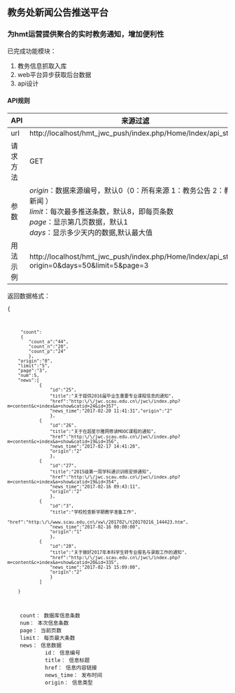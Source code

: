 ﻿## 教务处新闻公告推送平台
### 为hmt运营提供聚合的实时教务通知，增加便利性
已完成功能模块：
1. 教务信息抓取入库
2. web平台异步获取后台数据
3. api设计

#### API规则
| API | 来源过滤 | 
| --- | ------ | 
| url | http://localhost/hmt_jwc_push/index.php/Home/Index/api_start |
| 请求方法 | GET |
| 参数 | *origin*：数据来源编号，默认0（0：所有来源 1：教务公告 2：教务新闻 ）<br/>*limit*：每次最多推送条数，默认8，即每页条数<br/>*page*：显示第几页数据，默认1<br/>*days*：显示多少天内的数据,默认最大值<br/>
| 用法示例 | http://localhost/hmt_jwc_push/index.php/Home/Index/api_start?origin=0&days=50&limit=5&page=3 |

返回数据格式：
<code>        
{

         "count": 
         {
            "count_a":"44",
            "count_n":"20",
            "count_p":"24"  
            },
        "origin":"0",
        "limit":"5",
        "page":"3",
        "num":5,
        "news":[
                {
                    "id":"25",
                    "title":"关于提供2016届毕业生重要专业课程信息的通知",
                    "href":"http:\/\/jwc.scau.edu.cn\/jwc\/index.php?m=content&c=index&a=show&catid=24&id=357",
                    "news_time":"2017-02-20 11:41:31","origin":"2"
                    },
                {
                    "id":"26",
                    "title":"关于在超星尔雅网修读MOOC课程的通知",
                    "href":"http:\/\/jwc.scau.edu.cn\/jwc\/index.php?m=content&c=index&a=show&catid=19&id=356",
                    "news_time":"2017-02-17 14:41:20",
                    "origin":"2"
                    },
                {
                    "id":"27",
                    "title":"2015级第一周学科通识训练安排通知",
                    "href":"http:\/\/jwc.scau.edu.cn\/jwc\/index.php?m=content&c=index&a=show&catid=19&id=354",
                    "news_time":"2017-02-16 09:43:11",
                    "origin":"2"
                    },
                {
                    "id":"3",
                    "title":"学校检查新学期教学准备工作",
                    "href":"http:\/\/www.scau.edu.cn\/xw\/201702\/t20170216_144423.htm",
                    "news_time":"2017-02-16 00:00:00",
                    "origin":"1"
                    },
                {
                    "id":"28",
                    "title":"关于做好2017年本科学生转专业报名与录取工作的通知",
                    "href":"http:\/\/jwc.scau.edu.cn\/jwc\/index.php?m=content&c=index&a=show&catid=20&id=335",
                    "news_time":"2017-02-15 15:09:00",
                    "origin":"2"
                    }
                ]
                
        }

</code>
        
        count： 数据库信息条数
        num： 本次信息条数
        page： 当前页数
        limit： 每页最大条数
        news： 信息数据 
                id： 信息编号
                title： 信息标题
                href： 信息内容链接
                news_time： 发布时间
                origin： 信息类型
